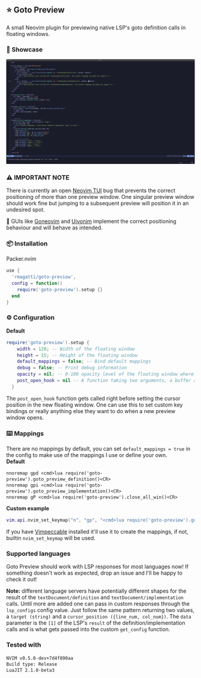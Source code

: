 ## ⭐ Goto Preview
A small Neovim plugin for previewing native LSP's goto definition calls in floating windows.

### 🚀 Showcase
<img src="https://github.com/rmagatti/readme-assets/blob/main/goto-preview-zoomed.gif" />

### ⚠️ IMPORTANT NOTE
There is currently an open [Neovim TUI](https://github.com/neovim/neovim/issues/14735) bug that prevents the correct positioning of more than one preview window.
One singular preview window should work fine but jumping to a subsequent preview will position it in an undesired spot.

🎉 GUIs like [Goneovim](https://github.com/akiyosi/goneovim) and [Uivonim](https://github.com/smolck/uivonim) implement the correct positioning behaviour and will behave as intended.

### 📦 Installation
Packer.nvim
```lua
use {
  'rmagatti/goto-preview',
  config = function()
    require('goto-preview').setup {}
  end
}
```

### ⚙️ Configuration

**Default**
```lua
require('goto-preview').setup {
    width = 120; -- Width of the floating window
    height = 15; -- Height of the floating window
    default_mappings = false; -- Bind default mappings
    debug = false; -- Print debug information
    opacity = nil; -- 0-100 opacity level of the floating window where 100 is fully transparent.
    post_open_hook = nil -- A function taking two arguments, a buffer and a window to be ran as a hook.
  }
```

The `post_open_hook` function gets called right before setting the cursor position in the new floating window.
One can use this to set custom key bindings or really anything else they want to do when a new preview window opens.

### ⌨️ Mappings
There are no mappings by default, you can set `default_mappings = true` in the config to make use of the mappings I use or define your own.  
**Default**
```viml
nnoremap gpd <cmd>lua require('goto-preview').goto_preview_definition()<CR>
nnoremap gpi <cmd>lua require('goto-preview').goto_preview_implementation()<CR>
nnoremap gP <cmd>lua require('goto-preview').close_all_win()<CR>
```

**Custom example**
```lua
vim.api.nvim_set_keymap("n", "gp", "<cmd>lua require('goto-preview').goto_preview_definition()<CR>", {noremap=true})
```

If you have [Vimpeccable](https://github.com/svermeulen/vimpeccable) installed it'll use it to create the mappings, if not, builtin `nvim_set_keymap` will be used.

### Supported languages
Goto Preview should work with LSP responses for most languages now! If something doesn't work as expected, drop an issue and I'll be happy to check it out!

**Note:** different language servers have potentially different shapes for the result of the `textDocument/definition` and `textDocument/implementation` calls.
Until more are added one can pass in custom responses through the `lsp_configs` config value. Just follow the same pattern returning two values, a `target (string)` and a `cursor_position ({line_num, col_num})`. The `data` parameter is the `[1]` of the LSP's `result` of the definition/implementation calls and is what gets passed into the custom `get_config` function.


### Tested with
```
NVIM v0.5.0-dev+7d4f890aa  
Build type: Release  
LuaJIT 2.1.0-beta3  
```
